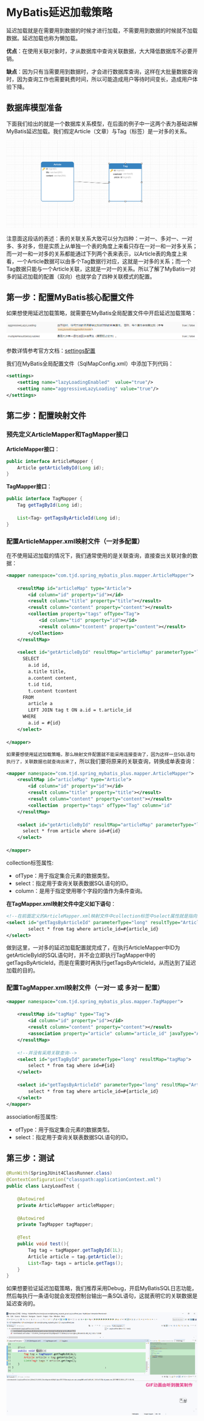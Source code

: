 # MyBatis延迟加载策略

延迟加载就是在需要用到数据的时候才进行加载，不需要用到数据的时候就不加载数据。延迟加载也称为懒加载。 

**优点**：在使用关联对象时，才从数据库中查询关联数据，大大降低数据库不必要开销。

**缺点**：因为只有当需要用到数据时，才会进行数据库查询，这样在大批量数据查询时，因为查询工作也需要耗费时间，所以可能造成用户等待时间变长，造成用户体验下降。

## **数据库模型准备**

下面我们给出的就是一个数据库关系模型，在后面的例子中一这两个表为基础讲解MyBatis延迟加载。我们假定Article（文章）与Tag（标签）是一对多的关系。

![](../images/33.png)

注意面这段话的表述：表的关联关系大致可以分为四种：一对一、多对一、一对多、多对多，但是实质上从单独一个表的角度上来看只存在一对一和一对多关系；而一对一和一对多的关系都能通过下列两个表来表示，以Article表的角度上来看，一个Article数据可以由多个Tag数据行对应，这就是一对多的关系；而一个Tag数据只能与一个Article关联，这就是一对一的关系。所以了解了MyBatis一对多的延迟加载的配置（双向）也就学会了四种关联模式的配置。



## **第一步：配置MyBatis核心配置文件**

如果想使用延迟加载策略，就需要在MyBatis全局配置文件中开启延迟加载策略：

![](../images/34.png)

参数详情参考官方文档：[settings配置](http://www.mybatis.org/mybatis-3/zh/configuration.html#settings)

我们在MyBatis全局配置文件（SqlMapConfig.xml）中添加下列代码：

```xml
<settings>
	<setting name="lazyLoadingEnabled"  value="true"/>
	<setting name="aggressiveLazyLoading" value="true"/>
</settings>
```



## **第二步：配置映射文件**

### **预先定义ArticleMapper和TagMapper接口**

**ArticleMapper接口**：

```java
public interface ArticleMapper {
    Article getArticleById(Long id);
}
```

**TagMapper接口**：

```java
public interface TagMapper {
    Tag getTagById(Long id); 
    
	List<Tag> getTagsByArticleId(Long id);
}
```

### **配置ArticleMapper.xml映射文件（一对多配置）**

在不使用延迟加载的情况下，我们通常使用的是关联查询，直接查出关联对象的数据：

```xml
<mapper namespace="com.tjd.spring_mybatis_plus.mapper.ArticleMapper">
   
    <resultMap id="articleMap" type="Article">
        <id column="id" property="id"></id>
        <result column="title" property="title"></result>
        <result column="content" property="content"></result>
        <collection property="tags" ofType="Tag">
            <id column="tid" property="id"></id>
            <result column="tcontent" property="content"></result>
        </collection>
    </resultMap>

    <select id="getArticleById" resultMap="articleMap" parameterType="long">
      SELECT
	    a.id id,
	    a.title title,
	    a.content content,
	    t.id tid,
	    t.content tcontent
      FROM
	    article a
	    LEFT JOIN tag t ON a.id = t.article_id
      WHERE
	    a.id = #{id}
    </select>

</mapper>
```

`如果要想使用延迟加载策略，那么映射文件配置就不能采用连接查询了，因为这样一旦SQL语句执行了，关联数据也就查询出来了`，所以我们要将原来的关联查询，转换成单表查询：

```xml
<mapper namespace="com.tjd.spring_mybatis_plus.mapper.ArticleMapper">
    <resultMap id="articleMap" type="Article">
        <id column="id" property="id"></id>
        <result column="title" property="title"></result>
        <result column="content" property="content"></result>
        <collection  property="tags" ofType="Tag" column="id"                   select="com.tjd.spring_mybatis_plus.mapper.TagMapper.getTagsByArticleId" ></collection>
    </resultMap>

    <select id="getArticleById" resultMap="articleMap" parameterType="long">
      select * from article where id=#{id}
    </select>

</mapper>
```

collection标签属性:

- ofType：用于指定集合元素的数据类型。
- select：指定用于查询关联表数据SQL语句的ID。
- column：是用于指定使用哪个字段的值作为条件查询。

**在TagMapper.xml映射文件中定义如下语句**：

```xml
<!--在前面定义的ArticleMapper.xml映射文件中collection标签中select属性就是指向的这个SQL语句-->
<select id="getTagsByArticleId" parameterType="long" resultType="Article">
        select * from tag where article_id=#{article_id}
</select>
```

做到这里，一对多的延迟加载配置就完成了，在执行ArticleMapper中ID为getArticleById的SQL语句时，并不会立即执行TagMapper中的getTagsByArticleId，而是在需要时再执行getTagsByArticleId，从而达到了延迟加载的目的。





### **配置TagMapper.xml映射文件（一对一 或 多对一 配置）**

```xml
<mapper namespace="com.tjd.spring_mybatis_plus.mapper.TagMapper">

    <resultMap id="tagMap" type="Tag">
        <id column="id" property="id"></id>
        <result column="content" property="content"></result>
        <association property="article" column="article_id" javaType="Article" select="com.tjd.spring_mybatis_plus.mapper.ArticleMapper.getArticleById"></association>
    </resultMap>
    
    <!--并没有采用关联查询-->
    <select id="getTagById" parameterType="long" resultMap="tagMap">
        select * from tag where id=#{id}
    </select>

    <select id="getTagsByArticleId" parameterType="long" resultMap="Article">
        select * from tag where article_id=#{article_id}
    </select>
</mapper>
```

association标签属性:

- ofType：用于指定集合元素的数据类型。
- select：指定用于查询关联表数据SQL语句的ID。



## 第三步：测试

```java
@RunWith(SpringJUnit4ClassRunner.class)
@ContextConfiguration("classpath:applicationContext.xml")
public class LazyLoadTest {

    @Autowired
    private ArticleMapper articleMapper;

    @Autowired
    private TagMapper tagMapper;

    @Test
    public void test(){
        Tag tag = tagMapper.getTagById(1L);
    	Article article = tag.getArticle();
    	List<Tag> tags = article.getTags();
    }
}
```

如果想要验证延迟加载策略，我们推荐采用Debug，开启MyBatisSQL日志功能，然后每执行一条语句就会发现控制台输出一条SQL语句，这就表明它的关联数据是延迟查询的。

![](../images/35.gif)




